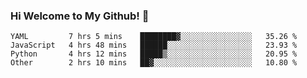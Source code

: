 ### Hi Welcome to My Github!  👋


<!--START_SECTION:waka-->

```text
YAML         7 hrs 5 mins    ████████▓░░░░░░░░░░░░░░░░   35.26 %
JavaScript   4 hrs 48 mins   ██████░░░░░░░░░░░░░░░░░░░   23.93 %
Python       4 hrs 12 mins   █████▒░░░░░░░░░░░░░░░░░░░   20.95 %
Other        2 hrs 10 mins   ██▓░░░░░░░░░░░░░░░░░░░░░░   10.80 %
```

<!--END_SECTION:waka-->


<!--
**littlestone111/littlestone111** is a ✨ _special_ ✨ repository because its `README.md` (this file) appears on your GitHub profile.


Here are some ideas to get you started:

- 🔭 I’m currently working on ...
- 🌱 I’m currently learning ...
- 👯 I’m looking to collaborate on ...
- 🤔 I’m looking for help with ...
- 💬 Ask me about ...
- 📫 How to reach me: ...
- 😄 Pronouns: ...
- ⚡ Fun fact: ...
-->
